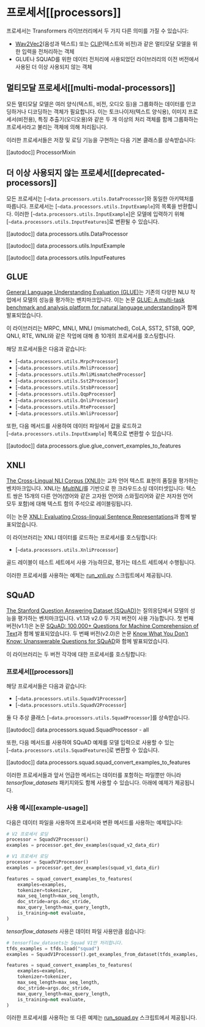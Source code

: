<!--Copyright 2020 The HuggingFace Team. All rights reserved.

Licensed under the Apache License, Version 2.0 (the "License"); you may not use this file except in compliance with
the License. You may obtain a copy of the License at

http://www.apache.org/licenses/LICENSE-2.0

Unless required by applicable law or agreed to in writing, software distributed under the License is distributed on
an "AS IS" BASIS, WITHOUT WARRANTIES OR CONDITIONS OF ANY KIND, either express or implied. See the License for the
specific language governing permissions and limitations under the License.

⚠️ Note that this file is in Markdown but contain specific syntax for our doc-builder (similar to MDX) that may not be
rendered properly in your Markdown viewer.

-->

# 프로세서[[processors]]

프로세서는 Transformers 라이브러리에서 두 가지 다른 의미를 가질 수 있습니다:
- [Wav2Vec2](../model_doc/wav2vec2)(음성과 텍스트) 또는 [CLIP](../model_doc/clip)(텍스트와 비전)과 같은 멀티모달 모델을 위한 입력을 전처리하는 객체
- GLUE나 SQUAD를 위한 데이터 전처리에 사용되었던 라이브러리의 이전 버전에서 사용된 더 이상 사용되지 않는 객체

## 멀티모달 프로세서[[multi-modal-processors]]

모든 멀티모달 모델은 여러 양식(텍스트, 비전, 오디오 등)을 그룹화하는 데이터를 인코딩하거나 디코딩하는 객체가 필요합니다. 이는 토크나이저(텍스트 양식용), 이미지 프로세서(비전용), 특징 추출기(오디오용)와 같은 두 개 이상의 처리 객체를 함께 그룹화하는 프로세서라고 불리는 객체에 의해 처리됩니다.

이러한 프로세서들은 저장 및 로딩 기능을 구현하는 다음 기본 클래스를 상속받습니다:

[[autodoc]] ProcessorMixin

## 더 이상 사용되지 않는 프로세서[[deprecated-processors]]

모든 프로세서는 [`~data.processors.utils.DataProcessor`]와 동일한 아키텍처를 따릅니다. 프로세서는 [`~data.processors.utils.InputExample`]의 목록을 반환합니다. 이러한 [`~data.processors.utils.InputExample`]은 모델에 입력하기 위해 [`~data.processors.utils.InputFeatures`]로 변환될 수 있습니다.

[[autodoc]] data.processors.utils.DataProcessor

[[autodoc]] data.processors.utils.InputExample

[[autodoc]] data.processors.utils.InputFeatures

## GLUE

[General Language Understanding Evaluation (GLUE)](https://gluebenchmark.com/)는 기존의 다양한 NLU 작업에서 모델의 성능을 평가하는 벤치마크입니다. 이는 논문 [GLUE: A multi-task benchmark and analysis platform for natural language understanding](https://openreview.net/pdf?id=rJ4km2R5t7)과 함께 발표되었습니다.

이 라이브러리는 MRPC, MNLI, MNLI (mismatched), CoLA, SST2, STSB, QQP, QNLI, RTE, WNLI와 같은 작업에 대해 총 10개의 프로세서를 호스팅합니다.

해당 프로세서들은 다음과 같습니다:

- [`~data.processors.utils.MrpcProcessor`]
- [`~data.processors.utils.MnliProcessor`]
- [`~data.processors.utils.MnliMismatchedProcessor`]
- [`~data.processors.utils.Sst2Processor`]
- [`~data.processors.utils.StsbProcessor`]
- [`~data.processors.utils.QqpProcessor`]
- [`~data.processors.utils.QnliProcessor`]
- [`~data.processors.utils.RteProcessor`]
- [`~data.processors.utils.WnliProcessor`]

또한, 다음 메서드를 사용하여 데이터 파일에서 값을 로드하고 [`~data.processors.utils.InputExample`] 목록으로 변환할 수 있습니다.

[[autodoc]] data.processors.glue.glue_convert_examples_to_features


## XNLI

[The Cross-Lingual NLI Corpus (XNLI)](https://www.nyu.edu/projects/bowman/xnli/)는 교차 언어 텍스트 표현의 품질을 평가하는 벤치마크입니다. XNLI는 [*MultiNLI*](http://www.nyu.edu/projects/bowman/multinli/)를 기반으로 한 크라우드소싱 데이터셋입니다: 텍스트 쌍은 15개의 다른 언어(영어와 같은 고자원 언어와 스와힐리어와 같은 저자원 언어 모두 포함)에 대해 텍스트 함의 주석으로 레이블링됩니다.

이는 논문 [XNLI: Evaluating Cross-lingual Sentence Representations](https://huggingface.co/papers/1809.05053)과 함께 발표되었습니다.

이 라이브러리는 XNLI 데이터를 로드하는 프로세서를 호스팅합니다:

- [`~data.processors.utils.XnliProcessor`]

골드 레이블이 테스트 세트에서 사용 가능하므로, 평가는 테스트 세트에서 수행됩니다.

이러한 프로세서를 사용하는 예제는 [run_xnli.py](https://github.com/huggingface/transformers/tree/main/examples/pytorch/text-classification/run_xnli.py) 스크립트에서 제공됩니다.


## SQuAD

[The Stanford Question Answering Dataset (SQuAD)](https://rajpurkar.github.io/SQuAD-explorer//)는 질의응답에서 모델의 성능을 평가하는 벤치마크입니다. v1.1과 v2.0 두 가지 버전이 사용 가능합니다. 첫 번째 버전(v1.1)은 논문 [SQuAD: 100,000+ Questions for Machine Comprehension of Text](https://huggingface.co/papers/1606.05250)과 함께 발표되었습니다. 두 번째 버전(v2.0)은 논문 [Know What You Don't Know: Unanswerable Questions for SQuAD](https://huggingface.co/papers/1806.03822)와 함께 발표되었습니다.

이 라이브러리는 두 버전 각각에 대한 프로세서를 호스팅합니다:

### 프로세서[[processors]]

해당 프로세서들은 다음과 같습니다:

- [`~data.processors.utils.SquadV1Processor`]
- [`~data.processors.utils.SquadV2Processor`]

둘 다 추상 클래스 [`~data.processors.utils.SquadProcessor`]를 상속받습니다.

[[autodoc]] data.processors.squad.SquadProcessor
    - all

또한, 다음 메서드를 사용하여 SQuAD 예제를 모델 입력으로 사용할 수 있는 [`~data.processors.utils.SquadFeatures`]로 변환할 수 있습니다.

[[autodoc]] data.processors.squad.squad_convert_examples_to_features


이러한 프로세서들과 앞서 언급한 메서드는 데이터를 포함하는 파일뿐만 아니라 *tensorflow_datasets* 패키지와도 함께 사용할 수 있습니다. 아래에 예제가 제공됩니다.


### 사용 예시[[example-usage]]

다음은 데이터 파일을 사용하여 프로세서와 변환 메서드를 사용하는 예제입니다:

```python
# V2 프로세서 로딩
processor = SquadV2Processor()
examples = processor.get_dev_examples(squad_v2_data_dir)

# V1 프로세서 로딩
processor = SquadV1Processor()
examples = processor.get_dev_examples(squad_v1_data_dir)

features = squad_convert_examples_to_features(
    examples=examples,
    tokenizer=tokenizer,
    max_seq_length=max_seq_length,
    doc_stride=args.doc_stride,
    max_query_length=max_query_length,
    is_training=not evaluate,
)
```

*tensorflow_datasets* 사용은 데이터 파일 사용만큼 쉽습니다:

```python
# tensorflow_datasets는 Squad V1만 처리합니다.
tfds_examples = tfds.load("squad")
examples = SquadV1Processor().get_examples_from_dataset(tfds_examples, evaluate=evaluate)

features = squad_convert_examples_to_features(
    examples=examples,
    tokenizer=tokenizer,
    max_seq_length=max_seq_length,
    doc_stride=args.doc_stride,
    max_query_length=max_query_length,
    is_training=not evaluate,
)
```

이러한 프로세서를 사용하는 또 다른 예제는 [run_squad.py](https://github.com/huggingface/transformers/tree/main/examples/legacy/question-answering/run_squad.py) 스크립트에서 제공됩니다.
